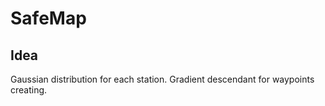 # SafeMap

## Idea
Gaussian distribution for each station.
Gradient descendant for waypoints creating.
